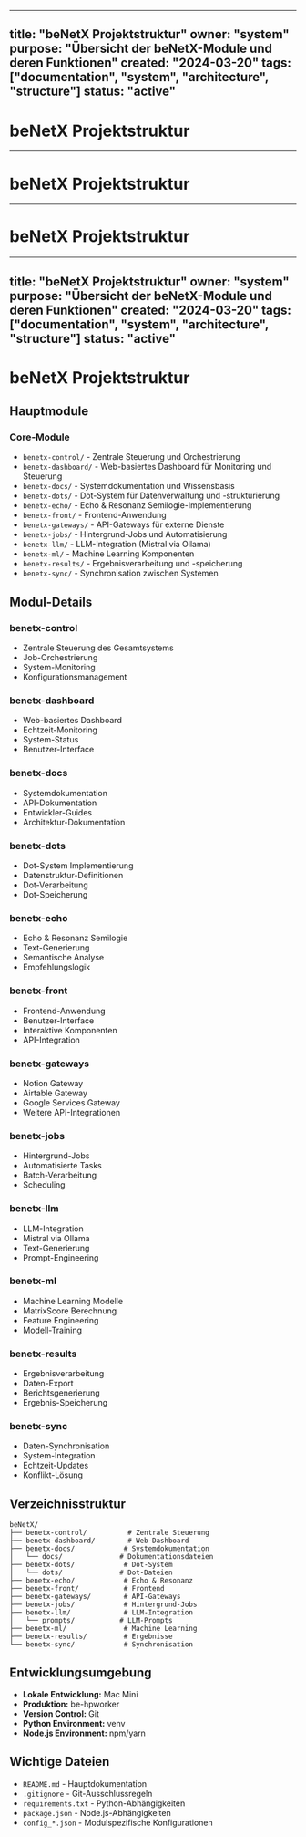 <!-- SPDX-License-Identifier: LicenseRef-SinnZeit-1.0 -->
<!-- SPDX-FileCopyrightText: 2025 beNetX – Moritz Oliver Benatzky M.A. -->
<!-- SPDX-Comment: An artifact of the NoHouse.DotMesh—born from the synthesis of human vision and machine logic. -->

---
title: "beNetX Projektstruktur"
owner: "system"
purpose: "Übersicht der beNetX-Module und deren Funktionen"
created: "2024-03-20"
tags: ["documentation", "system", "architecture", "structure"]
status: "active"
---

# beNetX Projektstruktur
---

# beNetX Projektstruktur
---

# beNetX Projektstruktur
---
title: "beNetX Projektstruktur"
owner: "system"
purpose: "Übersicht der beNetX-Module und deren Funktionen"
created: "2024-03-20"
tags: ["documentation", "system", "architecture", "structure"]
status: "active"
---

# beNetX Projektstruktur

## Hauptmodule

### Core-Module
- `benetx-control/` - Zentrale Steuerung und Orchestrierung
- `benetx-dashboard/` - Web-basiertes Dashboard für Monitoring und Steuerung
- `benetx-docs/` - Systemdokumentation und Wissensbasis
- `benetx-dots/` - Dot-System für Datenverwaltung und -strukturierung
- `benetx-echo/` - Echo & Resonanz Semilogie-Implementierung
- `benetx-front/` - Frontend-Anwendung
- `benetx-gateways/` - API-Gateways für externe Dienste
- `benetx-jobs/` - Hintergrund-Jobs und Automatisierung
- `benetx-llm/` - LLM-Integration (Mistral via Ollama)
- `benetx-ml/` - Machine Learning Komponenten
- `benetx-results/` - Ergebnisverarbeitung und -speicherung
- `benetx-sync/` - Synchronisation zwischen Systemen

## Modul-Details

### benetx-control
- Zentrale Steuerung des Gesamtsystems
- Job-Orchestrierung
- System-Monitoring
- Konfigurationsmanagement

### benetx-dashboard
- Web-basiertes Dashboard
- Echtzeit-Monitoring
- System-Status
- Benutzer-Interface

### benetx-docs
- Systemdokumentation
- API-Dokumentation
- Entwickler-Guides
- Architektur-Dokumentation

### benetx-dots
- Dot-System Implementierung
- Datenstruktur-Definitionen
- Dot-Verarbeitung
- Dot-Speicherung

### benetx-echo
- Echo & Resonanz Semilogie
- Text-Generierung
- Semantische Analyse
- Empfehlungslogik

### benetx-front
- Frontend-Anwendung
- Benutzer-Interface
- Interaktive Komponenten
- API-Integration

### benetx-gateways
- Notion Gateway
- Airtable Gateway
- Google Services Gateway
- Weitere API-Integrationen

### benetx-jobs
- Hintergrund-Jobs
- Automatisierte Tasks
- Batch-Verarbeitung
- Scheduling

### benetx-llm
- LLM-Integration
- Mistral via Ollama
- Text-Generierung
- Prompt-Engineering

### benetx-ml
- Machine Learning Modelle
- MatrixScore Berechnung
- Feature Engineering
- Modell-Training

### benetx-results
- Ergebnisverarbeitung
- Daten-Export
- Berichtsgenerierung
- Ergebnis-Speicherung

### benetx-sync
- Daten-Synchronisation
- System-Integration
- Echtzeit-Updates
- Konflikt-Lösung

## Verzeichnisstruktur

```
beNetX/
├── benetx-control/          # Zentrale Steuerung
├── benetx-dashboard/        # Web-Dashboard
├── benetx-docs/            # Systemdokumentation
│   └── docs/              # Dokumentationsdateien
├── benetx-dots/            # Dot-System
│   └── dots/              # Dot-Dateien
├── benetx-echo/            # Echo & Resonanz
├── benetx-front/           # Frontend
├── benetx-gateways/        # API-Gateways
├── benetx-jobs/            # Hintergrund-Jobs
├── benetx-llm/             # LLM-Integration
│   └── prompts/           # LLM-Prompts
├── benetx-ml/              # Machine Learning
├── benetx-results/         # Ergebnisse
└── benetx-sync/            # Synchronisation
```

## Entwicklungsumgebung

- **Lokale Entwicklung:** Mac Mini
- **Produktion:** be-hpworker
- **Version Control:** Git
- **Python Environment:** venv
- **Node.js Environment:** npm/yarn

## Wichtige Dateien

- `README.md` - Hauptdokumentation
- `.gitignore` - Git-Ausschlussregeln
- `requirements.txt` - Python-Abhängigkeiten
- `package.json` - Node.js-Abhängigkeiten
- `config_*.json` - Modulspezifische Konfigurationen 
